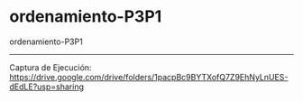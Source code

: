 # ordenamiento-P3P1
ordenamiento-P3P1

---

Captura de Ejecución: https://drive.google.com/drive/folders/1pacpBc9BYTXofQ7Z9EhNyLnUES-dEdLE?usp=sharing
